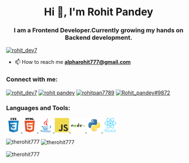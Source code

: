 <h1 align="center">Hi 👋, I'm Rohit Pandey</h1>
<h3 align="center">I am a Frontend Developer.Currently growing my hands on Backend development.</h3>


<p align="left"> <a href="https://twitter.com/rohit_dev7" target="blank"><img src="https://img.shields.io/twitter/follow/rohit_dev7?logo=twitter&style=for-the-badge" alt="rohit_dev7" /></a> </p>

- 📫 How to reach me **alpharohit777@gmail.com**

<h3 align="left">Connect with me:</h3>
<p align="left">
<a href="https://twitter.com/rohit_dev7" target="blank"><img align="center" src="https://raw.githubusercontent.com/rahuldkjain/github-profile-readme-generator/master/src/images/icons/Social/twitter.svg" alt="rohit_dev7" height="30" width="40" /></a>
<a href="https://linkedin.com/in/rohit pandey" target="blank"><img align="center" src="https://raw.githubusercontent.com/rahuldkjain/github-profile-readme-generator/master/src/images/icons/Social/linked-in-alt.svg" alt="rohit pandey" height="30" width="40" /></a>
<a href="https://instagram.com/rohitpan7789" target="blank"><img align="center" src="https://raw.githubusercontent.com/rahuldkjain/github-profile-readme-generator/master/src/images/icons/Social/instagram.svg" alt="rohitpan7789" height="30" width="40" /></a>
<a href="https://discord.gg/Rohit_pandey#9872" target="blank"><img align="center" src="https://raw.githubusercontent.com/rahuldkjain/github-profile-readme-generator/master/src/images/icons/Social/discord.svg" alt="Rohit_pandey#9872" height="30" width="40" /></a>
</p>

<h3 align="left">Languages and Tools:</h3>
<p align="left"> <a href="https://www.w3schools.com/css/" target="_blank"> <img src="https://raw.githubusercontent.com/devicons/devicon/master/icons/css3/css3-original-wordmark.svg" alt="css3" width="40" height="40"/> </a> <a href="https://www.w3.org/html/" target="_blank"> <img src="https://raw.githubusercontent.com/devicons/devicon/master/icons/html5/html5-original-wordmark.svg" alt="html5" width="40" height="40"/> </a> <a href="https://www.java.com" target="_blank"> <img src="https://raw.githubusercontent.com/devicons/devicon/master/icons/java/java-original.svg" alt="java" width="40" height="40"/> </a> <a href="https://developer.mozilla.org/en-US/docs/Web/JavaScript" target="_blank"> <img src="https://raw.githubusercontent.com/devicons/devicon/master/icons/javascript/javascript-original.svg" alt="javascript" width="40" height="40"/> </a> <a href="https://nodejs.org" target="_blank"> <img src="https://raw.githubusercontent.com/devicons/devicon/master/icons/nodejs/nodejs-original-wordmark.svg" alt="nodejs" width="40" height="40"/> </a> <a href="https://www.python.org" target="_blank"> <img src="https://raw.githubusercontent.com/devicons/devicon/master/icons/python/python-original.svg" alt="python" width="40" height="40"/> </a> <a href="https://reactjs.org/" target="_blank"> <img src="https://raw.githubusercontent.com/devicons/devicon/master/icons/react/react-original-wordmark.svg" alt="react" width="40" height="40"/> </a> </p>

<p><img align="left" src="https://github-readme-stats.vercel.app/api/top-langs?username=therohit777&show_icons=true&locale=en&layout=compact" alt="therohit777" /></p>

<p>&nbsp;<img align="center" src="https://github-readme-stats.vercel.app/api?username=therohit777&show_icons=true&locale=en" alt="therohit777" /></p>

<p><img align="center" src="https://github-readme-streak-stats.herokuapp.com/?user=therohit777&" alt="therohit777" /></p>
